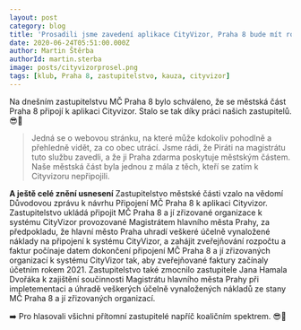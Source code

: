 ```yaml
---
layout: post
category: blog
title: 'Prosadili jsme zavedení aplikace CityVizor, Praha 8 bude mít rozklikávací rozpočet'
date: 2020-06-24T05:51:00.000Z
author: Martin Štěrba
authorId: martin.sterba
image: posts/cityvizorprosel.png
tags: [klub, Praha 8, zastupitelstvo, kauza, cityvizor]
---
```


Na dnešním zastupitelstvu MČ Praha 8 bylo schváleno, že se městská část Praha 8 připojí k aplikaci Cityvizor. Stalo se tak díky práci našich zastupitelů. 😎🥳

> Jedná se o webovou stránku, na které může kdokoliv pohodlně a přehledně vidět, za co obec utrácí. Jsme rádi, že Piráti na magistrátu tuto službu zavedli, a že ji Praha zdarma poskytuje městským částem. Naše městská část byla jednou z mála z těch, kteří se zatím k Cityvizoru nepřipojili.

**A ještě celé znění usnesení** 
Zastupitelstvo městské části vzalo na vědomí Důvodovou zprávu k návrhu Připojení MČ Praha 8 k aplikaci Cityvizor. Zastupitelstvo ukládá připojit MČ Praha 8 a jí zřizované organizace k systému CityVizor provozované Magistrátem hlavního města Prahy, za předpokladu, že hlavní město Praha uhradí veškeré účelně vynaložené náklady na připojení k systému CityVizor, a zahájit zveřejňování rozpočtu a faktur počínaje datem dokončení připojení MČ Praha 8 a jí zřizovaných organizací k systému CityVizor tak, aby zveřejňované faktury začínaly účetním rokem 2021. Zastupitelstvo také zmocnilo zastupitele Jana Hamala Dvořáka k zajištění součinnosti Magistrátu hlavního města Prahy při impletementaci a úhradě veškerých účelně vynaložených nákladů ze stany MČ Praha 8 a jí zřizovaných organizací.

➡️ Pro hlasovali všichni přítomní zastupitelé napříč koaličním spektrem. 😎🥳
